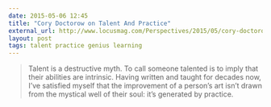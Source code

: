 ```yaml
---
date: 2015-05-06 12:45
title: "Cory Doctorow on Talent And Practice"
external_url: http://www.locusmag.com/Perspectives/2015/05/cory-doctorow-shorter/
layout: post
tags: talent practice genius learning
---
```


>Talent is a destructive myth. To call someone talented is to imply that their abilities are intrinsic. Having written and taught for decades now, I’ve satisfied myself that the improvement of a person’s art isn’t drawn from the mystical well of their soul: it’s generated by practice.
